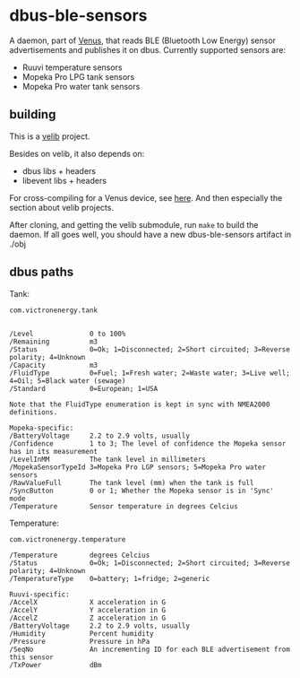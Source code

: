 # dbus-ble-sensors

A daemon, part of [Venus](https://github.com/victronenergy/venus/), that reads
BLE (Bluetooth Low Energy) sensor advertisements and publishes it on dbus.  Currently supported sensors are:
- Ruuvi temperature sensors
- Mopeka Pro LPG tank sensors
- Mopeka Pro water tank sensors

## building

This is a [velib](https://github.com/victronenergy/velib/) project.

Besides on velib, it also depends on:

- dbus libs + headers
- libevent libs + headers

For cross-compiling for a Venus device, see
[here](https://www.victronenergy.com/live/open_source:ccgx:setup_development_environment).
And then especially the section about velib projects.

After cloning, and getting the velib submodule, run `make` to build the daemon.  If all goes well, you should have a new dbus-ble-sensors artifact in ./obj


## dbus paths

Tank:

```
com.victronenergy.tank


/Level              0 to 100%
/Remaining          m3
/Status             0=Ok; 1=Disconnected; 2=Short circuited; 3=Reverse polarity; 4=Unknown
/Capacity           m3
/FluidType          0=Fuel; 1=Fresh water; 2=Waste water; 3=Live well; 4=Oil; 5=Black water (sewage)
/Standard           0=European; 1=USA

Note that the FluidType enumeration is kept in sync with NMEA2000 definitions.

Mopeka-specific:
/BatteryVoltage     2.2 to 2.9 volts, usually
/Confidence         1 to 3; The level of confidence the Mopeka sensor has in its measurement
/LevelInMM          The tank level in millimeters
/MopekaSensorTypeId 3=Mopeka Pro LGP sensors; 5=Mopeka Pro water sensors
/RawValueFull       The tank level (mm) when the tank is full
/SyncButton         0 or 1; Whether the Mopeka sensor is in 'Sync' mode
/Temperature        Sensor temperature in degrees Celcius
```

Temperature:

```
com.victronenergy.temperature

/Temperature        degrees Celcius
/Status             0=Ok; 1=Disconnected; 2=Short circuited; 3=Reverse polarity; 4=Unknown
/TemperatureType    0=battery; 1=fridge; 2=generic

Ruuvi-specific:
/AccelX             X acceleration in G           
/AccelY             Y acceleration in G
/AccelZ             Z acceleration in G
/BatteryVoltage     2.2 to 2.9 volts, usually
/Humidity           Percent humidity
/Pressure           Pressure in hPa
/SeqNo              An incrementing ID for each BLE advertisement from this sensor
/TxPower            dBm
```
